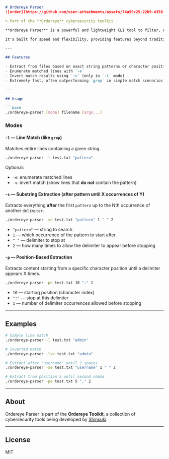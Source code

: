 ```markdown
# Ordereye Parser
![order](https://github.com/user-attachments/assets/74a59c25-22b9-4358-9657-aa0285e1abdf)

> Part of the **Ordereye** cybersecurity toolkit

**Ordereye Parser** is a powerful and lightweight CLI tool to filter, extract, and enumerate patterns from text files.

It's built for speed and flexibility, providing features beyond traditional tools like `grep`. This parser can extract content after a specific string, between string occurrences, or from a given character position — all while allowing enumeration and custom limits.

---

## Features

- Extract from files based on exact string patterns or character positions
- Enumerate matched lines with `-e`
- Invert match results using `-v` (only in `-l` mode)
- Extremely fast, often outperforming `grep` in simple match scenarios

---

## Usage

```bash
./ordereye-parser [mode] filename [args...]
```

### Modes

#### `-l` — Line Match (like `grep`)
Matches entire lines containing a given string.

```bash
./ordereye-parser -l test.txt "pattern"
```

Optional:
- `-e`: enumerate matched lines
- `-v`: invert match (show lines that **do not** contain the pattern)

#### `-s` — Substring Extraction (after pattern until X occurrences of Y)
Extracts everything **after** the first `pattern` up to the Nth occurrence of another `delimiter`.

```bash
./ordereye-parser -se test.txt "pattern" 1 " " 2
```

- `"pattern"` — string to search
- `1` — which occurrence of the pattern to start after
- `" "` — delimiter to stop at
- `2` — how many times to allow the delimiter to appear before stopping

#### `-p` — Position-Based Extraction
Extracts content starting from a specific character position until a delimiter appears X times.

```bash
./ordereye-parser -pe test.txt 10 ":" 1
```

- `10` — starting position (character index)
- `":"` — stop at this delimiter
- `1` — number of delimiter occurrences allowed before stopping

---

## Examples

```bash
# Simple line match
./ordereye-parser -l test.txt "admin"

# Inverted match
./ordereye-parser -lve test.txt "admin"

# Extract after "username" until 2 spaces
./ordereye-parser -se test.txt "username" 1 " " 2

# Extract from position 5 until second comma
./ordereye-parser -pe test.txt 5 "," 2
```

---

## About

Ordereye Parser is part of the **Ordereye Toolkit**, a collection of cybersecurity tools being developed by [Shinsuki](https://github.com/Shinsuki).

---

## License

MIT
```
